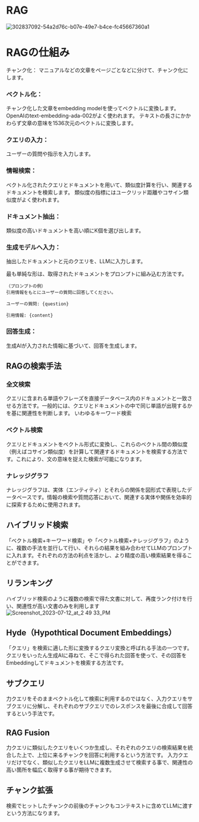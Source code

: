 # RAG

![302837092-54a2d76c-b07e-49e7-b4ce-fc45667360a1](https://github.com/user-attachments/assets/645ceaa4-0995-47a4-938a-a148a5e89e2f)

# RAGの仕組み
チャンク化：
マニュアルなどの文章をページごとなどに分けて、チャンク化にします。

### ベクトル化：
チャンク化した文章をembedding modelを使ってベクトルに変換します。
OpenAIのtext-embedding-ada-002がよく使われます。
テキストの長さにかかわらず文章の意味を1536次元のベクトルに変換します。

### クエリの入力：
ユーザーの質問や指示を入力します。

### 情報検索：
ベクトル化されたクエリとドキュメントを用いて、類似度計算を行い、関連するドキュメントを検索します。
類似度の指標にはユークリッド距離やコサイン類似度がよく使われます。

### ドキュメント抽出：
類似度の高いドキュメントを高い順にK個を選び出します。

### 生成モデルへ入力：
抽出したドキュメントと元のクエリを、LLMに入力します。

最も単純な形は、取得されたドキュメントをプロンプトに組み込む方法です。

```
（プロンプトの例）
引用情報をもとにユーザーの質問に回答してください。

ユーザーの質問: {question}

引用情報: {content}
```

### 回答生成：
生成AIが入力された情報に基づいて、回答を生成します。


## RAGの検索手法

### 全文検索
クエリに含まれる単語やフレーズを直接データベース内のドキュメントと一致させる方法です。一般的には、クエリとドキュメントの中で同じ単語が出現するかを基に関連性を判断します。
いわゆるキーワード検索

### ベクトル検索
クエリとドキュメントをベクトル形式に変換し、これらのベクトル間の類似度（例えばコサイン類似度）を計算して関連するドキュメントを検索する方法です。これにより、文の意味を捉えた検索が可能になります。

### ナレッジグラフ
ナレッジグラフは、実体（エンティティ）とそれらの関係を図形式で表現したデータベースです。情報の検索や質問応答において、関連する実体や関係を効率的に探索するために使用されます。

## ハイブリッド検索
「ベクトル検索+キーワード検索」や「ベクトル検索+ナレッジグラフ」のように、複数の手法を並行して行い、それらの結果を組み合わせてLLMのプロンプトに入れます。それぞれの方法の利点を活かし、より精度の高い検索結果を得ることができます。

## リランキング
ハイブリッド検索のように複数の検索で得た文書に対して、再度ランク付けを行い、関連性が高い文書のみを利用します
![Screenshot_2023-07-12_at_2 49 33_PM](https://github.com/user-attachments/assets/974694ef-a952-4c73-9136-547ea4abcd9b)

## Hyde（Hypothtical Document Embeddings）
「クエリ」を検索に適した形に変換するクエリ変換と呼ばれる手法の一つです。クエリをいったん生成AIに尋ねて、そこで得られた回答を使って、その回答をEmbeddingしてドキュメントを検索する方法です。

## サブクエリ
力クエリをそのままベクトル化して検索に利用するのではなく、入力クエリをサブクエリに分解し、それぞれのサブクエリでのレスポンスを最後に合成して回答するという手法です。

## RAG Fusion
力クエリに類似したクエリをいくつか生成し、それぞれのクエリの検索結果を統合した上で、上位に来るチャンクを回答に利用するという方法です。
入力クエリだけでなく、類似したクエリをLLMに複数生成させて検索する事で、関連性の高い箇所を幅広く取得する事が期待できます。

## チャンク拡張
検索でヒットしたチャンクの前後のチャンクもコンテキストに含めてLLMに渡すという方法になります。

